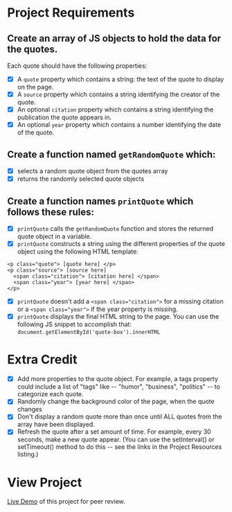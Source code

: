 Project Requirements
====================

## Create an array of JS objects to hold the data for the quotes.
Each quote should have the following properties:
- [x] A `quote` property which contains a string: the text of the quote to display on the page.
- [x] A `source` property which contains a string identifying the creator of the quote.
- [x] An optional `citation` property which contains a string identifying the publication the quote appears in.
- [x] An optional `year` property which contains a number identifying the date of the quote.

## Create a function named `getRandomQuote` which:
- [x] selects a random quote object from the quotes array
- [x] returns the randomly selected quote objects

## Create a function names `printQuote` which follows these rules:
- [x] `printQuote` calls the `getRandomQuote` function and stores the returned quote object in a variable.
- [x] `printQuote` constructs a string using the different properties of the quote object using the following HTML template:

```
<p class="quote"> [quote here] </p>
<p class="source"> [source here]
  <span class="citation"> [citation here] </span>
  <span class="year"> [year here] </span>
</p>
```
- [x] `printQuote` doesn't add a `<span class="citation">` for a missing citation or a `<span class="year">` if the year property is missing.
- [x] `printQuote` displays the final HTML string to the page. You can use the following JS snippet to accomplish that: `document.getElementById('quote-box').innerHTML`

# Extra Credit

- [x] Add more properties to the quote object. For example, a tags property could include a list of "tags" like -- "humor", "business", "politics" -- to categorize each quote.
- [x] Randomly change the background color of the page, when the quote changes
- [x] Don't display a random quote more than once until ALL quotes from the array have been displayed.
- [x] Refresh the quote after a set amount of time. For example, every 30 seconds, make a new quote appear. (You can use the setInterval() or setTimeout() method to do this -- see the links in the Project Resources listing.)

# View Project
[Live Demo](https://somecallmejosh.github.io/random-quote-v2/) of this project for peer review.
